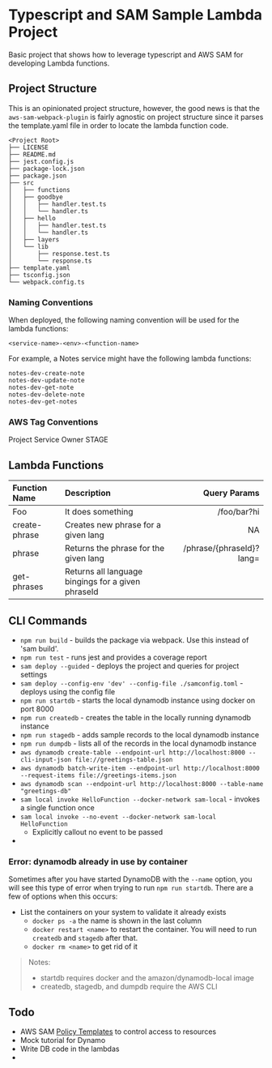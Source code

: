 # Typescript and SAM Sample Lambda Project
Basic project that shows how to leverage typescript and AWS SAM for
developing Lambda functions.

## Project Structure
This is an opinionated project structure, however, the good news is that the
`aws-sam-webpack-plugin` is fairly agnostic on project structure since it
parses the template.yaml file in order to locate the lambda function code.

```
<Project Root>
├── LICENSE
├── README.md
├── jest.config.js
├── package-lock.json
├── package.json
├── src
│   ├── functions
│   ├── goodbye
│   │   ├── handler.test.ts
│   │   └── handler.ts
│   ├── hello
│   │   ├── handler.test.ts
│   │   └── handler.ts
│   ├── layers
│   └── lib
│       ├── response.test.ts
│       └── response.ts
├── template.yaml
├── tsconfig.json
└── webpack.config.ts
```

### Naming Conventions
When deployed, the following naming convention will be used for the lambda functions:

    <service-name>-<env>-<function-name>

For example, a Notes service might have the following lambda functions:

    notes-dev-create-note
    notes-dev-update-note
    notes-dev-get-note
    notes-dev-delete-note
    notes-dev-get-notes

### AWS Tag Conventions
Project
Service
Owner
STAGE

## Lambda Functions
| Function Name | Description                                        |                   Query Params |
|:--------------|:---------------------------------------------------|-------------------------------:|
| Foo           | It does something                                  |                    /foo/bar?hi |
| create-phrase | Creates new phrase for a given lang                |                             NA |
| phrase        | Returns the phrase for the given lang              | /phrase/{phraseId}?lang=<lang> |
| get-phrases   | Returns all language bingings for a given phraseId |                                |

## CLI Commands
- `npm run build` - builds the package via webpack. Use this instead of 'sam build'.
- `npm run test` - runs jest and provides a coverage report
- `sam deploy --guided` - deploys the project and queries for project settings
- `sam deploy --config-env 'dev' --config-file ./samconfig.toml` - deploys using the config file
- `npm run startdb` - starts the local dynamodb instance using docker on port 8000
- `npm run createdb` - creates the table in the locally running dynamodb instance
- `npm run stagedb` - adds sample records to the local dynamodb instance
- `npm run dumpdb` - lists all of the records in the local dynamodb instance
- `aws dynamodb create-table --endpoint-url http://localhost:8000 --cli-input-json file://greetings-table.json`
- `aws dynamodb batch-write-item --endpoint-url http://localhost:8000 --request-items file://greetings-items.json`
- `aws dynamodb scan --endpoint-url http://localhost:8000 --table-name "greetings-db"`
- `sam local invoke HelloFunction --docker-network sam-local` - invokes a single function once
- `sam local invoke --no-event --docker-network sam-local HelloFunction`
    - Explicitly callout no event to be passed
-

### Error: dynamodb already in use by container
Sometimes after you have started DynamoDB with the `--name` option, you will see this type of error when trying to run `npm run startdb`. There are a few of options when this occurs:

- List the containers on your system to validate it already exists
	- `docker ps -a` the name is shown in the last column
	- `docker restart <name>` to restart the container. You will need to run `createdb` and `stagedb` after that.
	- `docker rm <name>` to get rid of it

> Notes:
> - startdb requires docker and the amazon/dynamodb-local image
> - createdb, stagedb, and dumpdb require the AWS CLI

## Todo
- AWS SAM [Policy Templates](https://docs.aws.amazon.com/serverless-application-model/latest/developerguide/serverless-policy-templates.html) to control access to resources
- Mock tutorial for Dynamo
- Write DB code in the lambdas
- 
